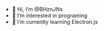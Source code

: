 - 👋 Hi, I’m @BHznJNs
- 👀 I’m interested in programing
- 🌱 I’m currently learning Electron.js

<!---
BHznJNs/BHznJNs is a ✨ special ✨ repository because its `README.md` (this file) appears on your GitHub profile.
You can click the Preview link to take a look at your changes.
--->
